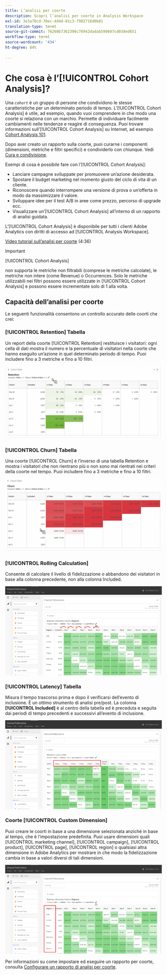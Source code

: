 ```yaml
---
title: L’analisi per coorte
description: Scopri l’analisi per coorte in Analysis Workspace
exl-id: 3e3a70cd-70ec-4d4d-81c3-7902716d0b01
translation-type: tm+mt
source-git-commit: 76260b7362396c76942dadab599607cd038ed651
workflow-type: tm+mt
source-wordcount: '434'
ht-degree: 84%

---
```


# Che cosa è l’[!UICONTROL Cohort Analysis]?

Una *`cohort`* è un gruppo di persone che condividono le stesse caratteristiche per un determinato periodo di tempo. L’[!UICONTROL Cohort Analysis] è utile, ad esempio, quando vuoi comprendere in che modo una coorte si relaziona con un marchio. Permette di individuare facilmente cambiamenti nelle tendenze e reagire di conseguenza. Puoi trovare informazioni sull’[!UICONTROL Cohort Analysis] su Internet, ad esempio [Cohort Analysis 101](https://it.wikipedia.org/wiki/Analisi_di_coorte).

Dopo aver creato un rapporto sulla coorte, puoi curarne i componenti (dimensioni, metriche e filtri specifici) e condividerlo con chiunque. Vedi [Cura e condivisione](/help/analysis-workspace/curate-share/curate.md).

Esempi di cosa è possibile fare con l’[!UICONTROL Cohort Analysis]:

* Lanciare campagne sviluppate per promuovere un’azione desiderata.
* Spostare il budget marketing nel momento giusto del ciclo di vita di un cliente.
* Riconoscere quando interrompere una versione di prova o un’offerta in modo da massimizzare il valore.
* Sviluppare idee per il test A/B in aree come prezzo, percorso di upgrade ecc.
* Visualizzare un’[!UICONTROL Cohort Analysis] all’interno di un rapporto di analisi guidata.

L’[!UICONTROL Cohort Analysis] è disponibile per tutti i clienti Adobe Analytics con diritti di accesso ad [!UICONTROL Analysis Workspace].

[Video tutorial sull’analisi per coorte](https://docs.adobe.com/content/help/it/analytics-learn/tutorials/analysis-workspace/cohort-analysis/cohort-analysis-workspace.html) (4:36)

>[!IMPORTANT]
>
>[!UICONTROL Cohort Analysis]
>
>non supporta le metriche non filtrabili (comprese le metriche calcolate), le metriche non intere (come Revenue) o Occurrences. Solo le metriche utilizzabili nei filtri possono essere utilizzate in
>[!UICONTROL Cohort Analysis] e possono essere incrementate solo di 1 alla volta.

## Capacità dell’analisi per coorte

Le seguenti funzionalità consentono un controllo accurato delle coorti che crei:

### [!UICONTROL Retention] Tabella

Un report della coorte [!UICONTROL Retention] restituisce i visitatori: ogni cella di dati mostra il numero e la percentuale di visitatori nella coorte che hanno eseguito un’azione in quel determinato periodo di tempo. Puoi includere fino a 3 metriche e fino a 10 filtri.

![](assets/retention-report.png)

### [!UICONTROL Churn] Tabella

Una coorte [!UICONTROL Churn] è l’inverso di una tabella Retention e mostra i visitatori che non rientrano più o non sono mai rientrati nei criteri della coorte nel tempo. Puoi includere fino a 3 metriche e fino a 10 filtri.

![](assets/churn-report.png)

### [!UICONTROL Rolling Calculation]

Consente di calcolare il livello di fidelizzazione o abbandono dei visitatori in base alla colonna precedente, non alla colonna Included.

![](assets/cohort-rolling-calculation.png)

### [!UICONTROL Latency] Tabella

Misura il tempo trascorso prima e dopo il verificarsi dell’evento di inclusione. È un ottimo strumento di analisi pre/post. La colonna **[!UICONTROL Included]** è al centro della tabella ed è preceduta e seguita dai periodi di tempo precedenti e successivi all’evento di inclusione.

![](assets/cohort-latency.png)

### Coorte [!UICONTROL Custom Dimension]

Puoi creare le coorti in base a una dimensione selezionata anziché in base al tempo, che è l’impostazione predefinita. Puoi usare dimensioni quali [!UICONTROL marketing channel], [!UICONTROL campaign], [!UICONTROL product], [!UICONTROL page], [!UICONTROL region] o qualsiasi altra dimensione in Adobe Analytics per mostrare in che modo la fidelizzazione cambia in base a valori diversi di tali dimensioni.

![](assets/cohort-customizable-cohort-row.png)

Per informazioni su come impostare ed eseguire un rapporto per coorte, consulta [Configurare un rapporto di analisi per coorte](/help/analysis-workspace/visualizations/cohort-table/t-cohort.md).

